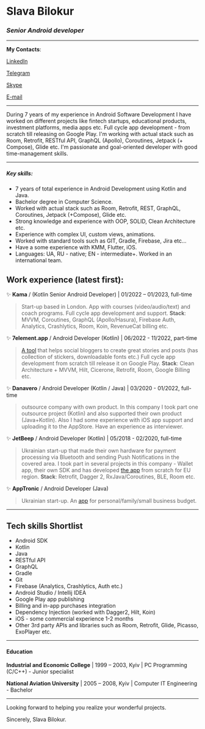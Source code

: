 # Slava Bilokur
### _Senior Android developer_
---
**My Contacts**:

[LinkedIn](https://www.linkedin.com/in/slaventij/)

[Telegram](https://t.me/svsquirk)

[Skype](https://join.skype.com/invite/mcH4D4YW5p8a)

[E-mail](mailto:svsquirk@gmail.com)

---

During 7 years of my experience in Android Software Development I have worked on different projects like fintech startups, educational products, investment platforms, media apps etc. Full cycle app development - from scratch till releasing on Google Play.
I'm working with actual stack such as Room, Retrofit, RESTful API, GraphQL (Apollo), Coroutines, Jetpack (+ Compose), Glide etc.
I'm passionate and goal-oriented developer with good time-management skills.

---

##### Key skills: 
- 7 years of total experience in Android Development using Kotlin and Java.
- Bachelor degree in Computer Science.
- Worked with actual stack such as Room, Retrofit, REST, GraphQL, Coroutines, Jetpack (+Compose), Glide etc.
- Strong knowledge and experience with OOP, SOLID, Clean Architecture etc.
- Experience with complex UI, custom views, animations.
- Worked with standard tools such as GIT, Gradle, Firebase, Jira etc…
- Have a some experience with KMM, Flutter, iOS.
- Languages: UA, RU - native; EN - intermediate+. Worked in an international team.

## Work experience (latest first):

✨ **Kama** / (Kotlin Senior Android Developer) | 01/2022 – 01/2023, full-time 
> Start-up based in London. App with courses (video/audio/text) and coach programs. Full cycle app development and support.
**Stack**: MVVM, Coroutines, GraphQL (Apollo/Hasura), Firebase Auth, Analytics, Crashlytics, Room, Koin, RevenueCat billing etc.

✨ **7element.app** / Android Developer (Kotlin) |  06/2022 - 11/2022, part-time
> [A tool](https://play.google.com/store/apps/details?id=com.dm.sevenelement&hl=en_US&gl=US) that helps social bloggers to create great stories and posts (has collection of stickers, downloadable fonts etc.) Full cycle app development from scratch till release it on Google Play.
**Stack**: Clean Architecture + MVVM, Hilt, Cicerone, Retrofit, Room, Google Billing etc.

✨ **Danavero** / Android Developer (Kotlin / Java) | 03/2020 - 01/2022, full-time
>outsource company with own product. In this company I took part one outsource project (Kotlin) and also supported their own product (Java+Kotlin). Also I had some experience with iOS app support and uploading it to the AppStore. Have an experience as interviewer.

✨ **JetBeep** / Android Developer (Kotlin) | 05/2018 - 02/2020, full-time
>Ukrainian start-up that made their own hardware for payment processing via Bluetooth and sending Push Notifications in the covered area. I took part in several projects in this company - Wallet app, their own SDK and has developed [the app](https://play.google.com/store/apps/details?id=com.jetbeep.app&hl=en_US&gl=US) from scratch for EU region.
**Stack**: Retrofit, Dagger 2, RxJava/Coroutines, BLE, Room etc.

✨ **AppTronic** / Android Developer (Java)
>Ukrainian start-up. An [app](https://play.google.com/store/apps/details?id=net.apptronic.budget) for personal/family/small business budget.
---

## Tech skills Shortlist

- Android SDK
- Kotlin
- Java
- RESTful API
- GraphQL
- Gradle
- Git
- Firebase (Analytics, Crashlytics, Auth etc.)
- Android Studio / Intellij IDEA
- Google Play app publishing
- Billing and in-app purchases integration
- Dependency Injection (worked with Dagger2, Hilt, Koin)
- iOS - some commercial experience 1-2 months
- Other 3rd party APIs and libraries such as Room, Retrofit, Glide, Picasso, ExoPlayer etc.

---

#### Education

**Industrial and Economic College** | 1999 – 2003, Kyiv | PC Programming (C/C++) - Junior specialist

**National Aviation University** | 2005 – 2008, Kyiv | Computer IT Engineering - Bachelor

---
Looking forward to helping you realize your wonderful projects.

Sincerely, 
Slava Bilokur.
